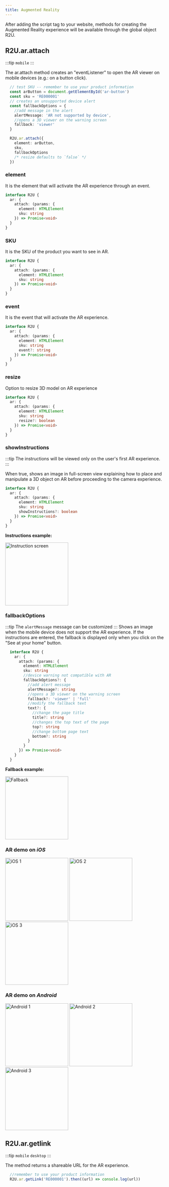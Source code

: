 ```yaml
---
title: Augmented Reality
---
```

After adding the script tag to your website, methods for creating the Augmented Reality experience will be available through the global object R2U.


## R2U.ar.attach

:::tip `mobile`
:::

The ar.attach method creates an "eventListener" to open the AR viewer on mobile devices (e.g.: on a button click).  

```typescript
  // test SKU -- remember to use your product information
  const arButton = document.getElementById('ar-button')
  const sku = 'RE000001'
  // creates an unsupported device alert
  const fallbackOptions = {
    //add message in the alert
    alertMessage: 'AR not supported by device',
    //opens a 3D viewer on the warning screen
    fallback: 'viewer'
  }

  R2U.ar.attach({
    element: arButton,
    sku,
    fallbackOptions
    /* resize defaults to `false` */
  })
```

### element

It is the element that will activate the AR experience through an event.

```typescript
interface R2U {
  ar: {
    attach: (params: {
      element: HTMLElement
      sku: string
    }) => Promise<void>
  }
}

```

### SKU

It is the SKU of the product you want to see in AR.

```typescript
interface R2U {
  ar: {
    attach: (params: {
      element: HTMLElement
      sku: string
    }) => Promise<void>
  }
}
```

### event

It is the event that will activate the AR experience.

```typescript
interface R2U {
  ar: {
    attach: (params: {
      element: HTMLElement
      sku: string
      event?: string
    }) => Promise<void>
  }
}
```

### resize 

Option to resize 3D model on AR experience

```typescript
interface R2U {
  ar: {
    attach: (params: {
      element: HTMLElement
      sku: string
      resize?: boolean
    }) => Promise<void>
  }
}
```


### showInstructions
:::tip  The instructions will be viewed only on the user's first AR experience.
:::

 When true, shows an image in full-screen view explaining how to place and manipulate a 3D object on AR before proceeding to the camera experience.
<div >
<div >

  ```typescript
  interface R2U {
    ar: {
      attach: (params: {
        element: HTMLElement
        sku: string
        showInstructions?: boolean
      }) => Promise<void>
    }
  }
  ```
</div>
<div>
<strong> Instructions example: </strong> 

<p float="left">
  <img src="../static/img/instruction-en.png" title="Instruction screen" width="200"/>
</p>
</div>
</div>


### fallbackOptions
:::tip  The `alertMessage` message can be customized
:::
Shows an image when the mobile device does not support the AR experience. If the instructions are entered, the fallback is displayed only when you click on the "See at your home" button.

<div >
<div >

```typescript
  interface R2U {
    ar: {
      attach: (params: {
        element: HTMLElement
        sku: string
        //device warning not compatible with AR
        fallbackOptions?: {
          //add alert message
          alertMessage?: string
          //opens a 3D viewer on the warning screen
          fallback?: 'viewer' | 'full'
          //modify the fallback text
          text?: {
            //change the page title
            title?: string
            //changes the top text of the page
            top?: string
            //change bottom page text
            bottom?: string
          }
        }
      }) => Promise<void>
    }
  }
  ```
</div>
<div>
<strong> Fallback example: </strong> 

<p float="left">
  <img src="../static/img/fallback.png" title="Fallback" width="200"/>
</p>
</div>

</div>


### AR demo on _iOS_

<p float="left">
  <img src="https://scripts-ignition.real2u.com.br/real2u-integration/ios-1.png" title="iOS 1" width="200"/>
  <img src="https://scripts-ignition.real2u.com.br/real2u-integration/ios-2.png" title="iOS 2" width="200"/>
  <img src="https://scripts-ignition.real2u.com.br/real2u-integration/ios-3.png" title="iOS 3" width="200"/>
</p>

### AR demo on _Android_

<p float="left">
  <img src="https://scripts-ignition.real2u.com.br/real2u-integration/android-1.png" title="Android 1" width="200"/>
  <img src="https://scripts-ignition.real2u.com.br/real2u-integration/android-2.png" title="Android 2" width="200"/>
  <img src="https://scripts-ignition.real2u.com.br/real2u-integration/android-3.png" title="Android 3" width="200"/>
</p>

## R2U.ar.getlink
:::tip `mobile` `desktop`
:::

The method returns a shareable URL for the AR experience. 

```typescript
  //remember to use your product information
  R2U.ar.getLink('RE000001').then((url) => console.log(url))
```

